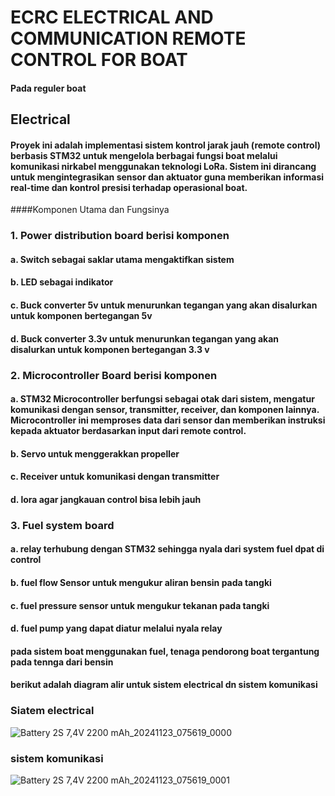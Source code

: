 # ECRC ELECTRICAL AND COMMUNICATION REMOTE CONTROL FOR BOAT
#### Pada reguler boat 

## Electrical 

#### Proyek ini adalah implementasi sistem kontrol jarak jauh (remote control) berbasis STM32 untuk mengelola berbagai fungsi boat melalui komunikasi nirkabel menggunakan teknologi LoRa. Sistem ini dirancang untuk mengintegrasikan sensor dan aktuator guna memberikan informasi real-time dan kontrol presisi terhadap operasional boat.
####Komponen Utama dan Fungsinya

### 1. Power distribution board berisi komponen 
#### a. Switch sebagai saklar utama mengaktifkan sistem
#### b. LED sebagai indikator
#### c. Buck converter 5v untuk menurunkan tegangan yang akan disalurkan untuk komponen bertegangan 5v
#### d. Buck converter 3.3v untuk menurunkan tegangan yang akan disalurkan untuk komponen bertegangan 3.3 v

### 2. Microcontroller Board berisi komponen 
#### a. STM32 Microcontroller berfungsi sebagai otak dari sistem, mengatur komunikasi dengan sensor, transmitter, receiver, dan komponen lainnya. Microcontroller ini memproses data dari sensor dan memberikan instruksi kepada aktuator berdasarkan input dari remote control.
#### b. Servo untuk menggerakkan propeller 
#### c. Receiver untuk komunikasi dengan transmitter 
#### d. lora agar jangkauan control bisa lebih jauh

### 3. Fuel system board 
#### a. relay terhubung dengan STM32 sehingga nyala dari system fuel dpat di control 
#### b. fuel flow Sensor untuk mengukur aliran bensin pada tangki
#### c. fuel pressure sensor untuk mengukur tekanan pada tangki 
#### d. fuel pump yang dapat diatur melalui nyala relay

#### pada sistem boat menggunakan fuel, tenaga pendorong boat tergantung pada tennga dari bensin
#### berikut adalah diagram alir untuk sistem electrical dn sistem komunikasi 

### Siatem electrical 
![Battery 2S 7,4V 2200 mAh_20241123_075619_0000](https://github.com/user-attachments/assets/00d6037a-472a-4e6d-a0a5-cee99bc12ed2)
### sistem komunikasi 
![Battery 2S 7,4V 2200 mAh_20241123_075619_0001](https://github.com/user-attachments/assets/31a50fc8-9a20-45a8-8420-e333f1b0be5b)



